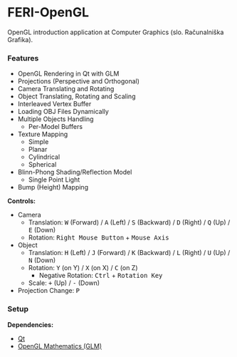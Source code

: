 # FERI-OpenGL

OpenGL introduction application at Computer Graphics (slo. Računalniška Grafika).

### Features

- OpenGL Rendering in Qt with GLM
- Projections (Perspective and Orthogonal)
- Camera Translating and Rotating
- Object Translating, Rotating and Scaling
- Interleaved Vertex Buffer
- Loading OBJ Files Dynamically
- Multiple Objects Handling
  - Per-Model Buffers
- Texture Mapping
  - Simple
  - Planar
  - Cylindrical
  - Spherical
- Blinn-Phong Shading/Reflection Model
  - Single Point Light
- Bump (Height) Mapping

**Controls:**
- Camera
  - Translation: <kbd>W</kbd> (Forward) / <kbd>A</kbd> (Left) / <kbd>S</kbd> (Backward) / <kbd>D</kbd> (Right) / <kbd>Q</kbd> (Up) / <kbd>E</kbd> (Down)
  - Rotation: <kbd>Right Mouse Button</kbd> + <kbd>Mouse Axis</kbd>
- Object
  - Translation: <kbd>H</kbd> (Left) / <kbd>J</kbd> (Forward) / <kbd>K</kbd> (Backward) / <kbd>L</kbd> (Right) / <kbd>U</kbd> (Up) / <kbd>N</kbd> (Down)
  - Rotation: <kbd>Y</kbd> (on Y) / <kbd>X</kbd> (on X) / <kbd>C</kbd> (on Z)
    - Negative Rotation: <kbd>Ctrl</kbd> + <kbd>Rotation Key</kbd>
  - Scale: <kbd>+</kbd> (Up) / <kbd>-</kbd> (Down)
- Projection Change: <kbd>P</kbd>

### Setup

**Dependencies:**
- [Qt](https://www.qt.io/)
- [OpenGL Mathematics (GLM)](https://glm.g-truc.net/)
